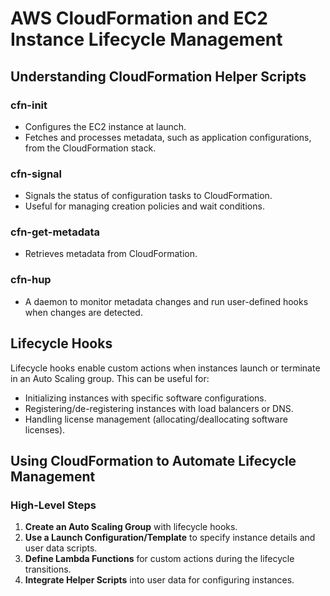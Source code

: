 # AWS CloudFormation and EC2 Instance Lifecycle Management

## Understanding CloudFormation Helper Scripts

### cfn-init
- Configures the EC2 instance at launch.
- Fetches and processes metadata, such as application configurations, from the CloudFormation stack.

### cfn-signal
- Signals the status of configuration tasks to CloudFormation.
- Useful for managing creation policies and wait conditions.

### cfn-get-metadata
- Retrieves metadata from CloudFormation.

### cfn-hup
- A daemon to monitor metadata changes and run user-defined hooks when changes are detected.

## Lifecycle Hooks

Lifecycle hooks enable custom actions when instances launch or terminate in an Auto Scaling group. This can be useful for:

- Initializing instances with specific software configurations.
- Registering/de-registering instances with load balancers or DNS.
- Handling license management (allocating/deallocating software licenses).

## Using CloudFormation to Automate Lifecycle Management

### High-Level Steps

1. **Create an Auto Scaling Group** with lifecycle hooks.
2. **Use a Launch Configuration/Template** to specify instance details and user data scripts.
3. **Define Lambda Functions** for custom actions during the lifecycle transitions.
4. **Integrate Helper Scripts** into user data for configuring instances.
